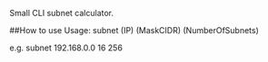 Small CLI subnet calculator.

##How to use
Usage: subnet (IP) (MaskCIDR) (NumberOfSubnets)

e.g. subnet 192.168.0.0 16 256
